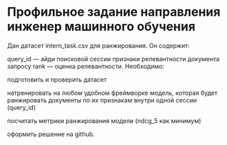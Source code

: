 # Профильное задание направления инженер машинного обучения
Дан датасет intern_task.csv для ранжирования. Он содержит:

query_id — айди поисковой сессии
признаки релевантности документа запросу
rank — оценка релевантности.
Необходимо:

подготовить и проверить датасет

натренировать на любом удобном фреймворке модель, которая будет ранжировать документы по их признакам внутри одной сессии (query_id)

посчитать метрики ранжирования модели (ndcg_5 как минимум)

оформить решение на github.

